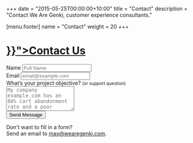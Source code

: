 +++
date = "2015-05-25T00:00:00+10:00"
title = "Contact"
description = "Contact We Are Genki, customer experience consultants."

[menu.footer]
    name = "Contact"
    weight = 20
+++

<div class="text-center">
    <span class="i i-mail" aria-hidden="true"></span>
    <h1 class="title"><a href="{{< relref "contact.md" >}}">Contact Us</a></h1>
</div>

<form role="form" action="https://docs.google.com/a/ravegear.co/forms/d/1J_TGMpHP4-PIUaDeMfmlAFnMgEY5YEYrEizhO17r-CU/formResponse" method="POST" id="contact-form" target="_self" onsubmit="ga('send','event','contact','click','form', {useBeacon: true});">
    <div class="form-group">
        <label for="name">Name</label>
        <input type="text" class="form-control" name="entry.720601099" id="name" placeholder="Full Name">
    </div>
    <div class="form-group">
        <label for="email">Email</label>
        <input type="email" class="form-control" name="entry.802729023" id="email" placeholder="email@example.com">
    </div>
    <div class="form-group">
        <label for="message">What&rsquo;s your project objective? <small>(or support question)</small></label>
        <textarea class="form-control" name="entry.538104162" id="message" rows="4" placeholder="My company example.com has an 80% cart abandonment rate and a poor customer experience. I feels there's a lot of missed opportunity so I want you to look over our CX strategy, increase conversion rates, and &hellip;"></textarea>
    </div>
    <button type="submit" class="btn btn-primary btn-lg btn-block">Send Message</button>
</form>

<p class="text-center">Don't want to fill in a form?<br/>
Send an email to <a href="mailto:max@wearegenki.com" onClick="ga('send','event','contact','click','email', {useBeacon: true});">max@wearegenki.com</a>.</p>
